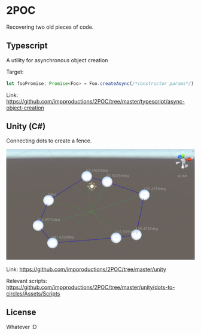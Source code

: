 # 2POC
Recovering two old pieces of code.

## Typescript
A utility for asynchronous object creation

Target:
```typescript
let fooPromise: Promise<Foo> = Foo.createAsync(/*constructor params*/);
```

Link: https://github.com/impproductions/2POC/tree/master/typescript/async-object-creation

## Unity (C#)
Connecting dots to create a fence.

![circlepath](./unity/circlepath.png)

Link: https://github.com/impproductions/2POC/tree/master/unity

Relevant scripts: https://github.com/impproductions/2POC/tree/master/unity/dots-to-circles/Assets/Scripts

## License
Whatever :D